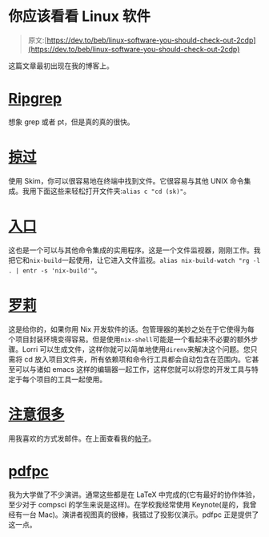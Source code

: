 # 你应该看看 Linux 软件

> 原文:[https://dev.to/beb/linux-software-you-should-check-out-2cdp](https://dev.to/beb/linux-software-you-should-check-out-2cdp)

这篇文章最初出现在我的博客上。

# [](#ripgrep)[Ripgrep](https://blog.burntsushi.net/ripgrep/)

想象 grep 或者 pt，但是真的真的很快。

# [](#skim)[掠过](https://github.com/lotabout/skim)

使用 Skim，你可以很容易地在终端中找到文件。它很容易与其他 UNIX 命令集成。我用下面这些来轻松打开文件夹:`alias c "cd (sk)"`。

# [](#entr)[入口](http://eradman.com/entrproject/)

这也是一个可以与其他命令集成的实用程序。这是一个文件监视器，刚刚工作。我把它和`nix-build`一起使用，让它进入文件监视。`alias nix-build-watch "rg -l . | entr -s 'nix-build'"`。

# [](#lorri)[罗莉](https://www.tweag.io/posts/2019-03-28-introducing-lorri.html)

这是给你的，如果你用 Nix 开发软件的话。包管理器的美妙之处在于它使得为每个项目封装环境变得容易。但是使用`nix-shell`可能是一个看起来不必要的额外步骤。Lorri 可以生成文件，这样你就可以简单地使用`direnv`来解决这个问题。您只需将 cd 放入项目文件夹，所有依赖项和命令行工具都会自动包含在范围内。它甚至可以与诸如 emacs 这样的编辑器一起工作，这样您就可以将您的开发工具与特定于每个项目的工具一起使用。

# [](#notmuch)[注意很多](https://notmuchmail.org/)

用我喜欢的方式发邮件。在上面查看我的[帖子](https://beb.ninja/post/email/)。

# [](#pdfpc)[pdfpc](https://pdfpc.github.io/)

我为大学做了不少演讲。通常这些都是在 LaTeX 中完成的(它有最好的协作体验，至少对于 compsci 的学生来说是这样)。在学校我经常使用 Keynote(是的，我曾经有一台 Mac)。演讲者视图真的很棒，我错过了投影仪演示。pdfpc 正是提供了这一点。